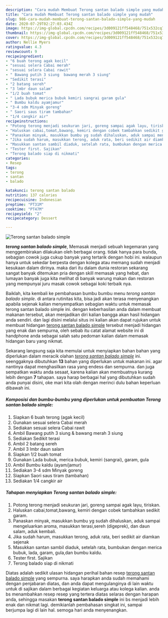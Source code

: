 ```yaml
---
description: "Cara mudah Membuat Terong santan balado simple yang mudah"
title: "Cara mudah Membuat Terong santan balado simple yang mudah"
slug: 986-cara-mudah-membuat-terong-santan-balado-simple-yang-mudah
date: 2020-07-29T02:27:03.434Z
image: https://img-global.cpcdn.com/recipes/3d009121ff548468/751x532cq70/terong-santan-balado-simple-foto-resep-utama.jpg
thumbnail: https://img-global.cpcdn.com/recipes/3d009121ff548468/751x532cq70/terong-santan-balado-simple-foto-resep-utama.jpg
cover: https://img-global.cpcdn.com/recipes/3d009121ff548468/751x532cq70/terong-santan-balado-simple-foto-resep-utama.jpg
author: Nellie Myers
ratingvalue: 4.3
reviewcount: 9
recipeingredient:
- "6 buah terong agak kecil"
- "sesuai selera Cabai merah"
- "sesuai selera Cabai rawit"
- " Bawang putih 3 siung  bawang merah 3 siung"
- "Sedikit terasi"
- "2 batang sereh"
- "3 lmbr daun salam"
- "1/2 buah tomat"
- " Lada bubuk merica bubuk kemiri sangrai garam gula"
- " Bumbu kaldu ayamjamur"
- "3-4 sdm Minyak goreng"
- " Saori saus tiram tambahan"
- "1/4 cangkir air"
recipeinstructions:
- "Potong terong menjadi seukuran jari, goreng sampai agak layu, tiriskan."
- "Haluskan cabai,tomat,bawang, kemiri dengan cobek tambahkan sedikit garam."
- "Panaskan minyak, masukkan bumbu yg sudah dihaluskan, aduk sampai mengeluarkan aroma, masukkan terasi,sereh (digeprek), dan daun salam, aduk kembali."
- "Jika sudah harum, masukkan terong, aduk rata, beri sedikit air diamkan sejenak"
- "Masukkan santan sambil diaduk, setelah rata, bumbukan dengan merica bubuk, lada, garam, gula,dan bumbu kaldu."
- "Tester first. Sajikan"
- "Terong balado siap di nikmati"
categories:
- Resep
tags:
- terong
- santan
- balado

katakunci: terong santan balado 
nutrition: 137 calories
recipecuisine: Indonesian
preptime: "PT31M"
cooktime: "PT47M"
recipeyield: "2"
recipecategory: Dessert

---
```



![Terong santan balado simple](https://img-global.cpcdn.com/recipes/3d009121ff548468/751x532cq70/terong-santan-balado-simple-foto-resep-utama.jpg)

<b><i>terong santan balado simple</i></b>, Memasak menjadi sebuah kegemaran yang menggembirakan dilakukan oleh berbagai orang. tidak hanya para bunda, sebagian cowok juga cukup banyak yang tertarik dengan hobi ini. walaupun hanya untuk sekedar berpesta dengan kolega atau memang sudah menjadi kesukaan dalam dirinya. maka dari itu dalam dunia restoran sekarang sangat banyak ditemukan pria dengan skill memasak yang hebat, dan lumayan banyak juga kita melihat di banyak warung makan dan restoran yang mempunyai juru masak cowok sebagai koki terbaik nya.

Baiklah, kita kembali ke pembahasan bumbu bumbu menu <i>terong santan balado simple</i>. di antara rutinitas kita, bisa jadi akan terasa menyenangkan apabila sejenak kalian menyempatkan sebagian waktu untuk memasak terong santan balado simple ini. dengan keberhasilan anda dalam membuat makanan tersebut, akan menjadikan diri kalian bangga akan hasil hidangan anda sendiri. dan lagi disini melalui situs ini kalian akan dapat rujukan untuk membuat hidangan <u>terong santan balado simple</u> tersebut menjadi hidangan yang enak dan sempurna, oleh sebab itu catat alamat website ini di handphone anda sebagai salah satu pedoman kalian dalam memasak hidangan baru yang nikmat.




Sekarang langsung saja kita memulai untuk menyiapkan bahan bahan yang diperlukan dalam meracik olahan <u><i>terong santan balado simple</i></u> ini. seenggaknya dibutuhkan <b>13</b> bahan yang diperlukan untuk makanan ini. agar nantinya dapat menghasilkan rasa yang endess dan sempurna. dan juga sempatkan waktu anda sesaat, karena kalian akan membuatnya kurang lebih dengan <b>7</b> tahapan. saya harap berbagai hal yang dibutuhkan sudah anda punyai disini, oke mari kita olah dengan merinci dulu bahan keperluan dibawah ini.

<!--inarticleads1-->

##### Komposisi dan bumbu-bumbu yang diperlukan untuk pembuatan Terong santan balado simple:

1. Siapkan 6 buah terong (agak kecil)
1. Gunakan sesuai selera Cabai merah
1. Sediakan sesuai selera Cabai rawit
1. Ambil  Bawang putih 3 siung &amp; bawang merah 3 siung
1. Sediakan Sedikit terasi
1. Ambil 2 batang sereh
1. Ambil 3 lmbr daun salam
1. Siapkan 1/2 buah tomat
1. Gunakan  Lada bubuk, merica bubuk, kemiri (sangrai), garam, gula
1. Ambil  Bumbu kaldu (ayam/jamur)
1. Sediakan 3-4 sdm Minyak goreng
1. Siapkan  Saori saus tiram (tambahan)
1. Sediakan 1/4 cangkir air




<!--inarticleads2-->

##### Tahapan menyiapkan Terong santan balado simple:

1. Potong terong menjadi seukuran jari, goreng sampai agak layu, tiriskan.
1. Haluskan cabai,tomat,bawang, kemiri dengan cobek tambahkan sedikit garam.
1. Panaskan minyak, masukkan bumbu yg sudah dihaluskan, aduk sampai mengeluarkan aroma, masukkan terasi,sereh (digeprek), dan daun salam, aduk kembali.
1. Jika sudah harum, masukkan terong, aduk rata, beri sedikit air diamkan sejenak
1. Masukkan santan sambil diaduk, setelah rata, bumbukan dengan merica bubuk, lada, garam, gula,dan bumbu kaldu.
1. Tester first. Sajikan
1. Terong balado siap di nikmati




Diatas adalah sedikit ulasan hidangan perihal bahan resep <u>terong santan balado simple</u> yang sempurna. saya harapkan anda sudah memahami dengan penjabaran diatas, dan anda dapat mengulanginya di lain waktu untuk di sajikan dalam berbagai kegiatan keluarga atau kolega kalian. anda bs menambahkan resep resep yang tertera diatas selaras dengan harapan anda, sehingga masakan <b>terong santan balado simple</b> ini bs menjadi lebih enak dan nikmat lagi. demikianlah pembahasan singkat ini, sampai berjumpa lagi di lain hal. semoga hari anda menyenangkan.
